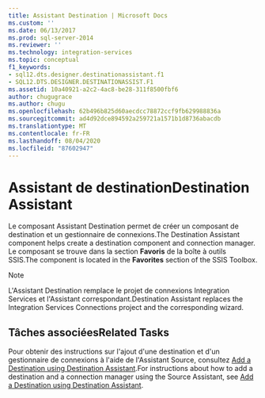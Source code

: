 ```yaml
---
title: Assistant Destination | Microsoft Docs
ms.custom: ''
ms.date: 06/13/2017
ms.prod: sql-server-2014
ms.reviewer: ''
ms.technology: integration-services
ms.topic: conceptual
f1_keywords:
- sql12.dts.designer.destinationassistant.f1
- SQL12.DTS.DESIGNER.DESTINATIONASSIST.F1
ms.assetid: 10a40921-a2c2-4ac8-be28-311f8500fbf6
author: chugugrace
ms.author: chugu
ms.openlocfilehash: 62b496b825d60aecdcc78872ccf9fb629988836a
ms.sourcegitcommit: ad4d92dce894592a259721a1571b1d8736abacdb
ms.translationtype: MT
ms.contentlocale: fr-FR
ms.lasthandoff: 08/04/2020
ms.locfileid: "87602947"
---
```

# <a name="destination-assistant"></a><span data-ttu-id="d2e77-102">Assistant de destination</span><span class="sxs-lookup"><span data-stu-id="d2e77-102">Destination Assistant</span></span>
  <span data-ttu-id="d2e77-103">Le composant Assistant Destination permet de créer un composant de destination et un gestionnaire de connexions.</span><span class="sxs-lookup"><span data-stu-id="d2e77-103">The Destination Assistant component helps create a destination component and connection manager.</span></span> <span data-ttu-id="d2e77-104">Le composant se trouve dans la section **Favoris** de la boîte à outils SSIS.</span><span class="sxs-lookup"><span data-stu-id="d2e77-104">The component is located in the **Favorites** section of the SSIS Toolbox.</span></span>  
  
> [!NOTE]  
>  <span data-ttu-id="d2e77-105">L'Assistant Destination remplace le projet de connexions Integration Services et l'Assistant correspondant.</span><span class="sxs-lookup"><span data-stu-id="d2e77-105">Destination Assistant replaces the Integration Services Connections project and the corresponding wizard.</span></span>  
  
## <a name="related-tasks"></a><span data-ttu-id="d2e77-106">Tâches associées</span><span class="sxs-lookup"><span data-stu-id="d2e77-106">Related Tasks</span></span>  
 <span data-ttu-id="d2e77-107">Pour obtenir des instructions sur l'ajout d'une destination et d'un gestionnaire de connexions à l'aide de l'Assistant Source, consultez [Add a Destination using Destination Assistant](../add-a-destination-using-destination-assistant.md).</span><span class="sxs-lookup"><span data-stu-id="d2e77-107">For instructions about how to add a destination and a connection manager using the Source Assistant, see [Add a Destination using Destination Assistant](../add-a-destination-using-destination-assistant.md).</span></span>  
  
  
